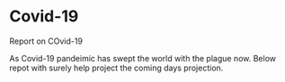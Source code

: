 # Covid-19
Report on COvid-19

As Covid-19 pandeimic has swept the world with the plague now. Below repot with surely help project the coming days projection.
